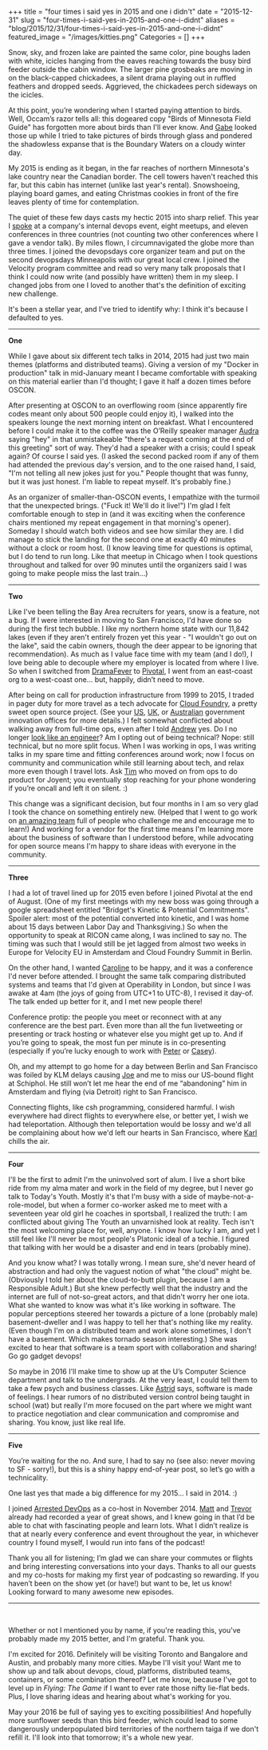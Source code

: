 +++
title = "four times i said yes in 2015 and one i didn't"
date = "2015-12-31"
slug = "four-times-i-said-yes-in-2015-and-one-i-didnt"
aliases = "blog/2015/12/31/four-times-i-said-yes-in-2015-and-one-i-didnt"
featured_image = "/images/kitties.png"
Categories = []
+++

Snow, sky, and frozen lake are painted the same color, pine boughs laden with white, icicles hanging from the eaves reaching towards the busy bird feeder outside the cabin window. The larger pine grosbeaks are moving in on the black-capped chickadees, a silent drama playing out in ruffled feathers and dropped seeds. Aggrieved, the chickadees perch sideways on the icicles.

At this point, you’re wondering when I started paying attention to birds. Well, Occam’s razor tells all: this dogeared copy "Birds of Minnesota Field Guide" has forgotten more about birds than I'll ever know. And [Gabe](https://twitter.com/gabehpc) looked those up while I tried to take pictures of birds through glass and pondered the shadowless expanse that is the Boundary Waters on a cloudy winter day.

My 2015 is ending as it began, in the far reaches of northern Minnesota's lake country near the Canadian border. The cell towers haven't reached this far, but this cabin has internet (unlike last year's rental). Snowshoeing, playing board games, and eating Christmas cookies in front of the fire leaves plenty of time for contemplation.

The quiet of these few days casts my hectic 2015 into sharp relief. This year I [spoke](http://bridgetkromhout.com/speaking) at a company's internal devops event, eight meetups, and eleven conferences in three countries (not counting two other conferences where I gave a vendor talk). By miles flown, I circumnavigated the globe more than three times. I joined the devopsdays core organizer team and put on the second devopsdays Minneapolis with our great local crew. I joined the Velocity program committee and read so very many talk proposals that I think I could now write (and possibly have written) them in my sleep. I changed jobs from one I loved to another that's the definition of exciting new challenge.

It's been a stellar year, and I've tried to identify why: I think it's because I defaulted to yes.

<!-- more -->
***

<p>

**One**

While I gave about six different tech talks in 2014, 2015 had just two main themes (platforms and distributed teams). Giving a version of my "Docker in production" talk in mid-January meant I became comfortable with speaking on this material earlier than I'd thought; I gave it half a dozen times before OSCON.

After presenting at OSCON to an overflowing room (since apparently fire codes meant only about 500 people could enjoy it), I walked into the speakers lounge the next morning intent on breakfast. What I encountered before I could make it to the coffee was the O’Reilly speaker manager [Audra](https://twitter.com/audramonte) saying "hey" in that unmistakeable "there's a request coming at the end of this greeting" sort of way. They'd had a speaker with a crisis; could I speak again? Of course I said yes. (I asked the second packed room if any of them had attended the previous day's version, and to the one raised hand, I said, "I'm not telling all new jokes just for you." People thought that was funny, but it was just honest. I'm liable to repeat myself. It's probably fine.)

As an organizer of smaller-than-OSCON events, I empathize with the turmoil that the unexpected brings. ("Fuck it! We'll do it live!") I'm glad I felt comfortable enough to step in (and it was exciting when the conference chairs mentioned my repeat engagement in that morning's opener). Someday I should watch both videos and see how similar they are. I did manage to stick the landing for the second one at exactly 40 minutes without a clock or room host. (I know leaving time for questions is optimal, but I do tend to run long. Like that meetup in Chicago when I took questions throughout and talked for over 90 minutes until the organizers said I was going to make people miss the last train...)

***

**Two**

Like I've been telling the Bay Area recruiters for years, snow is a feature, not a bug. If I were interested in moving to San Francisco, I'd have done so during the first tech bubble. I like my northern home state with our 11,842 lakes (even if they aren't entirely frozen yet this year - "I wouldn't go out on the lake", said the cabin owners, though the deer appear to be ignoring that recommendation). As much as I value face time with my team (and I do!), I love being able to decouple where my employer is located from where I live. So when I switched from [DramaFever](https://twitter.com/dramafever) to [Pivotal](https://twitter.com/pivotal), I went from an east-coast org to a west-coast one... but, happily, didn’t need to move.

After being on call for production infrastructure from 1999 to 2015, I traded in pager duty for more travel as a tech advocate for [Cloud Foundry](https://www.cloudfoundry.org/), a pretty sweet open source project. (See your [US](https://18f.gsa.gov/2015/11/13/answering-common-questions-about-cloud-gov/), [UK](https://governmentasaplatform.blog.gov.uk/2015/12/17/choosing-cloudfoundry/), or [Australian](https://speakerdeck.com/auxesis/delivering-simple-clear-fast-humane-government-services-with-cloud-foundry) government innovation offices for more details.) I felt somewhat conflicted about walking away from full-time ops, even after I told [Andrew](https://twitter.com/littleidea) yes. Do I no longer [look like an engineer](https://twitter.com/hashtag/ilooklikeanengineer?lang=en)? Am I opting out of being technical? Nope: still technical, but no more split focus. When I was working in ops, I was writing talks in my spare time and fitting conferences around work; now I focus on community and communication while still learning about tech, and relax more even though I travel lots. Ask [Tim](https://twitter.com/0x74696d) who moved on from ops to do product for Joyent; you eventually stop reaching for your phone wondering if you’re oncall and left it on silent. :)

This change was a significant decision, but four months in I am so very glad I took the chance on something entirely new. (Helped that I went to go work on [an amazing team](https://twitter.com/bridgetkromhout/lists/team-littleidea/) full of people who challenge me and encourage me to learn!) And working for a vendor for the first time means I'm learning more about the business of software than I understood before, while advocating for open source means I'm happy to share ideas with everyone in the community.

***

**Three**

I had a lot of travel lined up for 2015 even before I joined Pivotal at the end of August. (One of my first meetings with my new boss was going through a google spreadsheet entitled "Bridget's Kinetic & Potential Commitments". Spoiler alert: most of the potential converted into kinetic, and I was home about 15 days between Labor Day and Thanksgiving.) So when the opportunity to speak at RICON came along, I was inclined to say no. The timing was such that I would still be jet lagged from almost two weeks in Europe for Velocity EU in Amsterdam and Cloud Foundry Summit in Berlin.

On the other hand, I wanted [Caroline](https://twitter.com/CloudOfCaroline) to be happy, and it was a conference I'd never before attended. I brought the same talk comparing distributed systems and teams that I'd given at Operability in London, but since I was awake at 4am (the joys of going from UTC+1 to UTC-8), I revised it day-of. The talk ended up better for it, and I met new people there!

Conference protip: the people you meet or reconnect with at any conference are the best part. Even more than all the fun livetweeting or presenting or track hosting or whatever else you might get up to. And if you’re going to speak, the most fun per minute is in co-presenting (especially if you’re lucky enough to work with [Peter](https://twitter.com/peterjshan) or [Casey](https://twitter.com/caseywest)).

Oh, and my attempt to go home for a day between Berlin and San Francisco was foiled by KLM delays causing [Joe](https://twitter.com/joelaha) and me to miss our US-bound flight at Schiphol. He still won’t let me hear the end of me “abandoning” him in Amsterdam and flying (via Detroit) right to San Francisco.

Connecting flights, like csh programming, considered harmful. I wish everywhere had direct flights to everywhere else, or better yet, I wish we had teleportation. Although then teleportation would be lossy and we'd all be complaining about how we'd left our hearts in San Francisco, where [Karl](https://twitter.com/KarlTheFog) chills the air.

***

**Four**

I'll be the first to admit I'm the uninvolved sort of alum. I live a short bike ride from my alma mater and work in the field of my degree, but I never go talk to Today's Youth. Mostly it's that I'm busy with a side of maybe-not-a-role-model, but when a former co-worker asked me to meet with a seventeen year old girl he coaches in sportsball, I realized the truth: I am conflicted about giving The Youth an unvarnished look at reality. Tech isn't the most welcoming place for, well, anyone. I know how lucky I am, and yet I still feel like I'll never be most people's Platonic ideal of a techie. I figured that talking with her would be a disaster and end in tears (probably mine).

And you know what? I was totally wrong. I mean sure, she'd never heard of abstraction and had only the vaguest notion of what "the cloud" might be. (Obviously I told her about the cloud-to-butt plugin, because I am a Responsible Adult.) But she knew perfectly well that the industry and the internet are full of not-so-great actors, and that didn't worry her one iota. What she wanted to know was what it's like working in software. The popular perceptions steered her towards a picture of a lone (probably male) basement-dweller and I was happy to tell her that's nothing like my reality. (Even though I'm on a distributed team and work alone sometimes, I don't have a basement. Which makes tornado season interesting.) She was excited to hear that software is a team sport with collaboration and sharing! Go go gadget devops!

So maybe in 2016 I'll make time to show up at the U’s Computer Science department and talk to the undergrads. At the very least, I could tell them to take a few psych and business classes. Like [Astrid](https://twitter.com/shinynew_oz) says, software is made of feelings. I hear rumors of no distributed version control being taught in school (wat) but really I'm more focused on the part where we might want to practice negotiation and clear communication and compromise and sharing. You know, just like real life.

***

**Five**

You’re waiting for the no. And sure, I had to say no (see also: never moving to SF - sorry!), but this is a shiny happy end-of-year post, so let’s go with a technicality.

One last yes that made a big difference for my 2015… I said in 2014. :)

I joined [Arrested DevOps](https://www.arresteddevops.com/) as a co-host in November 2014. [Matt](https://twitter.com/mattstratton) and [Trevor](https://twitter.com/trevorghess) already had recorded a year of great shows, and I knew going in that I’d be able to chat with fascinating people and learn lots. What I didn’t realize is that at nearly every conference and event throughout the year, in whichever country I found myself, I would run into fans of the podcast!

Thank you all for listening; I’m glad we can share your commutes or flights and bring interesting conversations into your days. Thanks to all our guests and my co-hosts for making my first year of podcasting so rewarding. If you haven’t been on the show yet (or have!) but want to be, let us know! Looking forward to many awesome new episodes.

***
<br>

Whether or not I mentioned you by name, if you're reading this, you've probably made my 2015 better, and I'm grateful. Thank you.

I'm excited for 2016. Definitely will be visiting Toronto and Bangalore and Austin, and probably many more cities. Maybe I'll visit you! Want me to show up and talk about devops, cloud, platforms, distributed teams, containers, or some combination thereof? Let me know, because I've got to level up in *Flying: The Game* if I want to ever rate those nifty lie-flat beds. Plus, I love sharing ideas and hearing about what's working for you.

May your 2016 be full of saying yes to exciting possibilities! And hopefully more sunflower seeds than this bird feeder, which could lead to some dangerously underpopulated bird territories of the northern taiga if we don't refill it. I'll look into that tomorrow; it's a whole new year.


